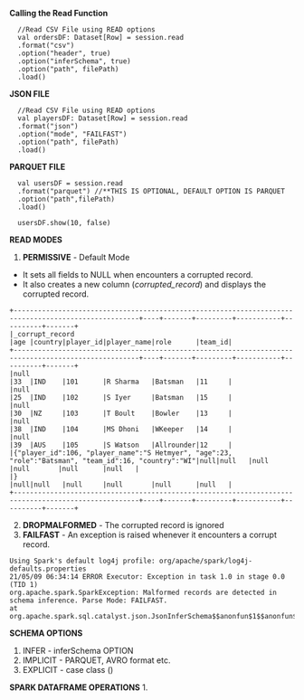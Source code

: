 **Calling the Read Function**
```
  //Read CSV File using READ options
  val ordersDF: Dataset[Row] = session.read
  .format("csv")
  .option("header", true)
  .option("inferSchema", true)
  .option("path", filePath)
  .load()
```
**JSON FILE**
```
  //Read CSV File using READ options
  val playersDF: Dataset[Row] = session.read
  .format("json")
  .option("mode", "FAILFAST")
  .option("path", filePath)
  .load()
```
**PARQUET FILE**
```
  val usersDF = session.read
  .format("parquet") //**THIS IS OPTIONAL, DEFAULT OPTION IS PARQUET
  .option("path",filePath)
  .load()
  
  usersDF.show(10, false)
```
**READ MODES**
1. **PERMISSIVE** - Default Mode 
- It sets all fields to NULL when encounters a corrupted record. 
- It also creates a new column (_corrupted_record_) and displays the corrupted record.
```
+-----------------------------------------------------------------------------------------------------+----+-------+---------+-----------+----------+-------+
|_corrupt_record                                                                                      |age |country|player_id|player_name|role      |team_id|
+-----------------------------------------------------------------------------------------------------+----+-------+---------+-----------+----------+-------+
|null                                                                                                 |33  |IND    |101      |R Sharma   |Batsman   |11     |
|null                                                                                                 |25  |IND    |102      |S Iyer     |Batsman   |15     |
|null                                                                                                 |30  |NZ     |103      |T Boult    |Bowler    |13     |
|null                                                                                                 |38  |IND    |104      |MS Dhoni   |WKeeper   |14     |
|null                                                                                                 |39  |AUS    |105      |S Watson   |Allrounder|12     |
|{"player_id":106, "player_name":"S Hetmyer", "age":23, "role":"Batsman", "team_id":16, "country":"WI"|null|null   |null     |null       |null      |null   |
|}                                                                                                    |null|null   |null     |null       |null      |null   |
+-----------------------------------------------------------------------------------------------------+----+-------+---------+-----------+----------+-------+
```
2. **DROPMALFORMED** - The corrupted record is ignored
3. **FAILFAST** - An exception is raised whenever it encounters a corrupt record.
```
Using Spark's default log4j profile: org/apache/spark/log4j-defaults.properties
21/05/09 06:34:14 ERROR Executor: Exception in task 1.0 in stage 0.0 (TID 1)
org.apache.spark.SparkException: Malformed records are detected in schema inference. Parse Mode: FAILFAST.
at org.apache.spark.sql.catalyst.json.JsonInferSchema$$anonfun$1$$anonfun$apply$1.apply(JsonInferSchema.scala:66)
```

**SCHEMA OPTIONS**
1. INFER - inferSchema OPTION
2. IMPLICIT - PARQUET, AVRO format etc.
3. EXPLICIT - case class (<definition>)

**SPARK DATAFRAME OPERATIONS**
1. 
